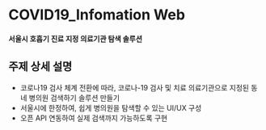 # COVID19_Infomation Web 

####  서울시 호흡기 진료 지정 의료기관 탐색 솔루션


## 주제 상세 설명
- 코로나19 검사 체계 전환에 따라, 코로나-19 검사 및 치료 의료기관으로 지정된 동네 병의원 검색하기 솔루션 만들기
- 서울시에 한정하여, 쉽게 병의원을 탐색할 수 있는 UI/UX 구성
- 오픈 API 연동하여 실제 검색까지 가능하도록 구현
